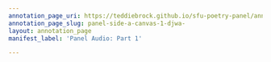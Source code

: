 ```yaml
---
annotation_page_uri: https://teddiebrock.github.io/sfu-poetry-panel/annotations/panel-side-a-canvas-1-djwa-.json
annotation_page_slug: panel-side-a-canvas-1-djwa-
layout: annotation_page
manifest_label: 'Panel Audio: Part 1'

---
```

